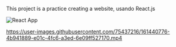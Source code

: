 This project is a practice creating a website, usando React.js

![React App](https://user-images.githubusercontent.com/75437216/161440837-239f70f0-b4ef-46e9-ba24-62a69b5d9aac.png)

https://user-images.githubusercontent.com/75437216/161440776-4b941889-e01c-4fc6-a3ed-6e09ff527170.mp4

